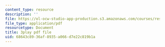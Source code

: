 ```yaml
---
content_type: resource
description: ''
file: https://ol-ocw-studio-app-production.s3.amazonaws.com/courses/res-6-012-introduction-to-probability-spring-2018/68643c8936af8935a066d7e22c819b1a_eV0kTm1h7mQ.pdf
file_type: application/pdf
resourcetype: Document
title: 3play pdf file
uid: 68643c89-36af-8935-a066-d7e22c819b1a
---
```

